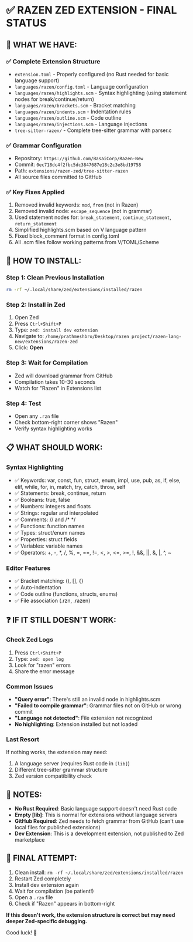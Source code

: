 # ✅ RAZEN ZED EXTENSION - FINAL STATUS

## 🎯 WHAT WE HAVE:

### ✅ Complete Extension Structure
- `extension.toml` - Properly configured (no Rust needed for basic language support)
- `languages/razen/config.toml` - Language configuration
- `languages/razen/highlights.scm` - Syntax highlighting (using statement nodes for break/continue/return)
- `languages/razen/brackets.scm` - Bracket matching
- `languages/razen/indents.scm` - Indentation rules
- `languages/razen/outline.scm` - Code outline
- `languages/razen/injections.scm` - Language injections
- `tree-sitter-razen/` - Complete tree-sitter grammar with parser.c

### ✅ Grammar Configuration
- Repository: `https://github.com/BasaiCorp/Razen-New`
- Commit: `0ec718dc4f2fbc5dc3847687e18c2c3e8bd19758`
- Path: `extensions/razen-zed/tree-sitter-razen`
- All source files committed to GitHub

### ✅ Key Fixes Applied
1. Removed invalid keywords: `mod`, `from` (not in Razen)
2. Removed invalid node: `escape_sequence` (not in grammar)
3. Used statement nodes for: `break_statement`, `continue_statement`, `return_statement`
4. Simplified highlights.scm based on V language pattern
5. Fixed block_comment format in config.toml
6. All .scm files follow working patterns from V/TOML/Scheme

## 🚀 HOW TO INSTALL:

### Step 1: Clean Previous Installation
```bash
rm -rf ~/.local/share/zed/extensions/installed/razen
```

### Step 2: Install in Zed
1. Open Zed
2. Press `Ctrl+Shift+P`
3. Type: `zed: install dev extension`
4. Navigate to: `/home/prathmeshbro/Desktop/razen project/razen-lang-new/extensions/razen-zed`
5. Click: **Open**

### Step 3: Wait for Compilation
- Zed will download grammar from GitHub
- Compilation takes 10-30 seconds
- Watch for "Razen" in Extensions list

### Step 4: Test
- Open any `.rzn` file
- Check bottom-right corner shows "Razen"
- Verify syntax highlighting works

## 📋 WHAT SHOULD WORK:

### Syntax Highlighting
- ✅ Keywords: var, const, fun, struct, enum, impl, use, pub, as, if, else, elif, while, for, in, match, try, catch, throw, self
- ✅ Statements: break, continue, return
- ✅ Booleans: true, false
- ✅ Numbers: integers and floats
- ✅ Strings: regular and interpolated
- ✅ Comments: // and /* */
- ✅ Functions: function names
- ✅ Types: struct/enum names
- ✅ Properties: struct fields
- ✅ Variables: variable names
- ✅ Operators: +, -, *, /, %, =, ==, !=, <, >, <=, >=, !, &&, ||, &, |, ^, ~

### Editor Features
- ✅ Bracket matching: (), [], {}
- ✅ Auto-indentation
- ✅ Code outline (functions, structs, enums)
- ✅ File association (.rzn, .razen)

## ❓ IF IT STILL DOESN'T WORK:

### Check Zed Logs
1. Press `Ctrl+Shift+P`
2. Type: `zed: open log`
3. Look for "razen" errors
4. Share the error message

### Common Issues
- **"Query error"**: There's still an invalid node in highlights.scm
- **"Failed to compile grammar"**: Grammar files not on GitHub or wrong commit
- **"Language not detected"**: File extension not recognized
- **No highlighting**: Extension installed but not loaded

### Last Resort
If nothing works, the extension may need:
1. A language server (requires Rust code in `[lib]`)
2. Different tree-sitter grammar structure
3. Zed version compatibility check

## 📝 NOTES:

- **No Rust Required**: Basic language support doesn't need Rust code
- **Empty [lib]**: This is normal for extensions without language servers
- **GitHub Required**: Zed needs to fetch grammar from GitHub (can't use local files for published extensions)
- **Dev Extension**: This is a development extension, not published to Zed marketplace

## 🎯 FINAL ATTEMPT:

1. Clean install: `rm -rf ~/.local/share/zed/extensions/installed/razen`
2. Restart Zed completely
3. Install dev extension again
4. Wait for compilation (be patient!)
5. Open a `.rzn` file
6. Check if "Razen" appears in bottom-right

**If this doesn't work, the extension structure is correct but may need deeper Zed-specific debugging.**

Good luck! 🚀

